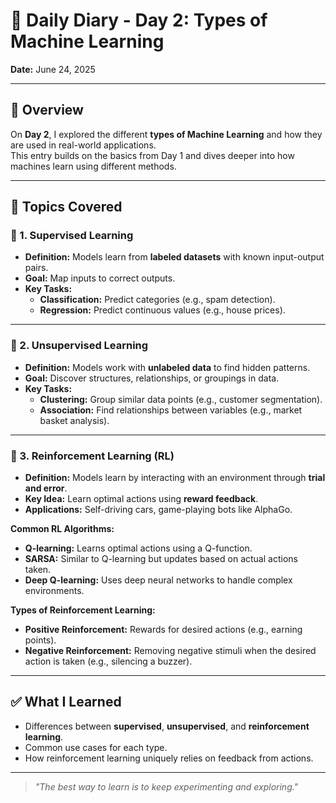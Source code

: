# 📗 Daily Diary - Day 2: Types of Machine Learning

**Date:** June 24, 2025

---

## 📖 Overview

On **Day 2**, I explored the different **types of Machine Learning** and how they are used in real-world applications.  
This entry builds on the basics from Day 1 and dives deeper into how machines learn using different methods.

---

## 🧩 Topics Covered

### 🔹 1. Supervised Learning
- **Definition:** Models learn from **labeled datasets** with known input-output pairs.
- **Goal:** Map inputs to correct outputs.
- **Key Tasks:**
  - **Classification:** Predict categories (e.g., spam detection).
  - **Regression:** Predict continuous values (e.g., house prices).

---

### 🔹 2. Unsupervised Learning
- **Definition:** Models work with **unlabeled data** to find hidden patterns.
- **Goal:** Discover structures, relationships, or groupings in data.
- **Key Tasks:**
  - **Clustering:** Group similar data points (e.g., customer segmentation).
  - **Association:** Find relationships between variables (e.g., market basket analysis).

---

### 🔹 3. Reinforcement Learning (RL)
- **Definition:** Models learn by interacting with an environment through **trial and error**.
- **Key Idea:** Learn optimal actions using **reward feedback**.
- **Applications:** Self-driving cars, game-playing bots like AlphaGo.

**Common RL Algorithms:**
- **Q-learning:** Learns optimal actions using a Q-function.
- **SARSA:** Similar to Q-learning but updates based on actual actions taken.
- **Deep Q-learning:** Uses deep neural networks to handle complex environments.

**Types of Reinforcement Learning:**
- **Positive Reinforcement:** Rewards for desired actions (e.g., earning points).
- **Negative Reinforcement:** Removing negative stimuli when the desired action is taken (e.g., silencing a buzzer).

---

## ✅ What I Learned
- Differences between **supervised**, **unsupervised**, and **reinforcement learning**.
- Common use cases for each type.
- How reinforcement learning uniquely relies on feedback from actions.

---

> *"The best way to learn is to keep experimenting and exploring."*
